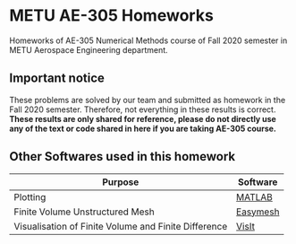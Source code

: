 # METU AE-305 Homeworks

Homeworks of AE-305 Numerical Methods course of Fall 2020 semester in METU Aerospace Engineering department.

## Important notice

These problems are solved by our team and submitted as homework in the Fall 2020 semester. Therefore, not everything in these results is correct. **These results are only shared for reference, please do not directly use any of the text or code shared in here if you are taking AE-305 course.**

## Other Softwares used in this homework

Purpose | Software
--------|---------
Plotting | [MATLAB](https://www.mathworks.com/products/matlab.html)
Finite Volume Unstructured Mesh | [Easymesh](http://www.ae.metu.edu.tr/~ae305/Easymesh/)
Visualisation of Finite Volume and Finite Difference | [VisIt](https://wci.llnl.gov/simulation/computer-codes/visit)
